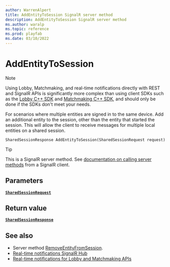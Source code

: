 ```yaml
---
author: WarrenAlpert
title: AddEntityToSession SignalR server method
description: AddEntityToSession SignalR server method
ms.author: waralp
ms.topic: reference
ms.prod: playfab
ms.date: 03/10/2022
---
```


# AddEntityToSession

> [!NOTE]
> Using Lobby, Matchmaking, and real-time notifications directly with REST and
> SignalR APIs is significantly more complex than using client SDKs such as the
> [Lobby C++
> SDK](../../multiplayer/lobby/playfabmultiplayerreference-cpp/pflobby/pflobby_members.md)
> and [Matchmaking C++
> SDK](../../multiplayer/lobby/playfabmultiplayerreference-cpp/pfmatchmaking/pfmatchmaking_members.md),
> and should only be done if the SDKs don't meet your needs.

For scenarios where multiple entities are signed in to the same device. Add an
additional entity to the session, other than the entity that started the
session. This will allow the client to receive messages for multiple local
entities on a shared session.

```text
SharedSessionResponse AddEntityToSession(SharedSessionRequest request)
```

> [!TIP]
> This is a SignalR server method. See [documentation on calling server
> methods](/aspnet/core/signalr/dotnet-client#call-hub-methods-from-client)
> from a SignalR client.

## Parameters

[**`SharedSessionRequest`**](../types/shared-session-request.md)

## Return value

[**`SharedSessionResponse`**](../types/shared-session-response.md)

## See also

- Server method [RemoveEntityFromSession](remove-entity-from-session.md).
- [Real-time notifications SignalR Hub](../signalr-hub.md)
- [Real-time notifications for Lobby and Matchmaking APIs](../overview.md)
